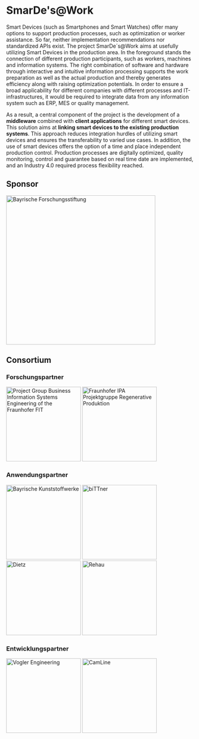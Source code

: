 # SmarDe's@Work

Smart Devices (such as Smartphones and Smart Watches) offer many options to support production processes, such as optimization or worker assistance. So far, neither implementation recommendations nor standardized APIs exist. The project SmarDe´s@Work aims at usefully utilizing Smart Devices in the production area. In the foreground stands the connection of different production participants, such as workers, machines and information systems. The right combination of software and hardware through interactive and intuitive information processing supports the work preparation as well as the actual production and thereby generates efficiency along with raising optimization potentials. In order to ensure a broad applicability for different companies with different processes and IT-infrastructures, it would be required to integrate data from any information system such as ERP, MES or quality management. 

As a result, a central component of the project is the development of a __middleware__ combined with __client applications__ for different smart devices. This solution aims at __linking smart devices to the existing production systems__. This approach reduces integration hurdles of utilizing smart devices and ensures the transferability to varied use cases. In addition, the use of smart devices offers the option of a time and place independent production control. Production processes are digitally optimized, quality monitoring, control and guarantee based on real time date are implemented, and an Industry 4.0 required process flexibility reached.

## Sponsor
<img width="400" alt="Bayrische Forschungsstiftung" src="https://www.bayfor.org/mount_media/images/veranstaltungen/news_bildupload1a_081020Logo_BFS_neu_0de9cf2de91fb5193662edeaf8f4318e.jpg">


## Consortium
### Forschungspartner
<img width="200" alt="Project Group Business Information Systems Engineering of the Fraunhofer FIT" src="https://fim-rc.de/wp-content/uploads/logo_fraunhofer.svg"> 

<img width="200" alt="Fraunhofer IPA Projektgruppe Regenerative Produktion " src="https://www.regenerative-produktion.fraunhofer.de/content/dam/regenerative-produktion/Logo_IPA.png">

### Anwendungspartner

<img width="200" alt="Bayrische Kunststoffwerke" src="https://www.bkw-selb.de/bkw_cms/wp-content/uploads/2015/03/bkw-logo-300x33.png">

<img width="200" alt="biTTner" src="https://www.bittpro.de/wp-content/themes/bittpro/library/images/bittner-logo.png">

<img width="200" alt="Dietz" src="https://www.dietz.eu/wp-content/uploads/2018/05/dietz-logo-75.svg">

<img width="200" alt="Rehau" src="https://upload.wikimedia.org/wikipedia/de/thumb/b/b8/Rehau_Logo.svg/1200px-Rehau_Logo.svg.png">

### Entwicklungspartner

<img width="200" alt="Vogler Engineering" src="https://www.xing.com/img/custom/cp/assets/logo/1/6/f/237935/square_128px/Vogler.jpg">

<img width="200" alt="CamLine" src="https://www.camline.com/fileadmin/templates/img/camline-logo.png">
